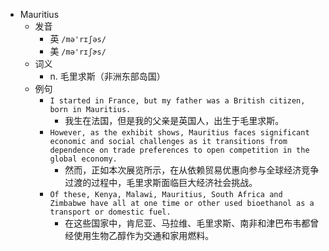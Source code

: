 - Mauritius
  - 发音
    - 英 `/mə'rɪʃəs/`
    - 美 `/mə'rɪʃɚs/`
  - 词义
    - n. 毛里求斯（非洲东部岛国）
  - 例句
    - `I started in France, but my father was a British citizen, born in Mauritius.`
      - 我生在法国，但是我的父亲是英国人，出生于毛里求斯。
    - `However, as the exhibit shows, Mauritius faces significant economic and social challenges as it transitions from dependence on trade preferences to open competition in the global economy.`
      - 然而，正如本次展览所示，在从依赖贸易优惠向参与全球经济竞争过渡的过程中，毛里求斯面临巨大经济社会挑战。
    - `Of these, Kenya, Malawi, Mauritius, South Africa and Zimbabwe have all at one time or other used bioethanol as a transport or domestic fuel.`
      - 在这些国家中，肯尼亚、马拉维、毛里求斯、南非和津巴布韦都曾经使用生物乙醇作为交通和家用燃料。

